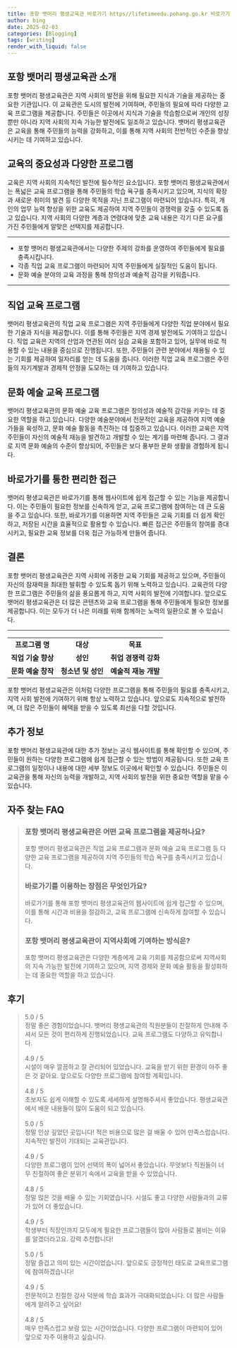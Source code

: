 ```yaml
---
title: 포항 뱃머리 평생교육관 바로가기 https//lifetimeedu.pohang.go.kr 바로가기
author: bing
date: 2025-02-03
categories: [Blogging]
tags: [writing]
render_with_liquid: false
---
```



<h2 id='포항 뱃머리 평생교육관 소개'>포항 뱃머리 평생교육관 소개</h2>

<p>포항 뱃머리 평생교육관은 지역 사회의 발전을 위해 필요한 지식과 기술을 제공하는 중요한 기관입니다. 이 교육관은 도시의 발전에 기여하며, 주민들의 필요에 따라 다양한 교육 프로그램을 제공합니다. 주민들은 이곳에서 지식과 기술을 학습함으로써 개인의 성장뿐만 아니라 지역 사회의 지속 가능한 발전에도 일조하고 있습니다. 뱃머리 평생교육관은 교육을 통해 주민들의 능력을 강화하고, 이를 통해 지역 사회의 전반적인 수준을 향상시키는 데 기여하고 있습니다.</p>

<h2 id='교육의 중요성과 다양한 프로그램'>교육의 중요성과 다양한 프로그램</h2>

<p>교육은 지역 사회의 지속적인 발전에 필수적인 요소입니다. 포항 뱃머리 평생교육관에서는 폭넓은 교육 프로그램을 통해 주민들의 학습 욕구를 충족시키고 있으며, 지식의 확장과 새로운 취미의 발견 등 다양한 목적을 지닌 프로그램이 마련되어 있습니다. 특히, 개인의 업무 능력 향상을 위한 교육도 제공하여 지역 주민들이 경쟁력을 갖출 수 있도록 돕고 있습니다. 지역 사회의 다양한 계층과 연령대에 맞춘 교육 내용은 각기 다른 요구를 가진 주민들에게 알맞은 선택지를 제공합니다.</p>

<hr />

<ul>
    <li>포항 뱃머리 평생교육관에서는 다양한 주제의 강좌를 운영하여 주민들에게 필요를 충족시킵니다.</li>
    <li>각종 직업 교육 프로그램이 마련되어 지역 주민들에게 실질적인 도움이 됩니다.</li>
    <li>문화 예술 분야의 교육 과정을 통해 창의성과 예술적 감각을 키워줍니다.</li>
</ul>

<hr />

<h2 id='직업 교육 프로그램'>직업 교육 프로그램</h2>

<p>뱃머리 평생교육관의 직업 교육 프로그램은 지역 주민들에게 다양한 직업 분야에서 필요한 기술과 지식을 제공합니다. 이를 통해 주민들은 지역 경제 발전에도 기여하고 있습니다. 직업 교육은 지역의 산업과 연관된 여러 실습 교육을 포함하고 있어, 실무에 바로 적용할 수 있는 내용을 중심으로 진행됩니다. 또한, 주민들이 관련 분야에서 채용될 수 있는 기회를 제공하여 일자리를 얻는 데 도움을 줍니다. 이러한 직업 교육 프로그램은 주민들의 자기계발과 경제적 안정을 도모하는 데 기여하고 있습니다.</p>

<h2 id='문화 예술 교육 프로그램'>문화 예술 교육 프로그램</h2>

<p>뱃머리 평생교육관의 문화 예술 교육 프로그램은 창의성과 예술적 감각을 키우는 데 중요한 역할을 하고 있습니다. 다양한 예술분야에서 전문적인 교육을 제공하여 지역 예술가들을 육성하고, 문화 예술 활동을 촉진하는 데 집중하고 있습니다. 이러한 교육은 지역 주민들이 자신의 예술적 재능을 발견하고 개발할 수 있는 계기를 마련해 줍니다. 그 결과로 지역 문화 예술의 수준이 향상되어, 주민들은 보다 풍부한 문화 생활을 경험하게 됩니다.</p>

<h2 id='바로가기를 통한 편리한 접근'>바로가기를 통한 편리한 접근</h2>

<p>뱃머리 평생교육관은 바로가기를 통해 웹사이트에 쉽게 접근할 수 있는 기능을 제공합니다. 이는 주민들이 필요한 정보를 신속하게 얻고, 교육 프로그램에 참여하는 데 큰 도움을 주고 있습니다. 또한, 바로가기를 이용하면 지역 주민들은 교육 기회를 더 쉽게 확인하고, 저장된 시간을 효율적으로 활용할 수 있습니다. 빠른 접근은 주민들의 참여를 증대시키고, 필요한 교육 정보를 더욱 접근 가능하게 만들어 줍니다.</p>

<h2 id='결론'>결론</h2>

<p>포항 뱃머리 평생교육관은 지역 사회에 귀중한 교육 기회를 제공하고 있으며, 주민들이 자신의 잠재력을 최대한 발휘할 수 있도록 돕기 위해 노력하고 있습니다. 교육관의 다양한 프로그램은 주민들의 삶을 풍요롭게 하고, 지역 사회의 발전에 기여합니다. 앞으로도 뱃머리 평생교육관은 더 많은 콘텐츠와 교육 프로그램을 통해 주민들에게 필요한 정보를 제공합니다. 이는 모두가 더 나은 미래를 위해 함께하는 노력의 일환으로 볼 수 있습니다.</p>

<hr />

<table>
    <tr>
        <td style="text-align: center; height: 17px;"><b>프로그램 명</b></td>
        <td style="text-align: center; height: 17px;"><b>대상</b></td>
        <td style="text-align: center; height: 17px;"><b>목표</b></td>
    </tr>
    <tr>
        <td style="text-align: center; height: 17px;"><b>직업 기술 향상</b></td>
        <td style="text-align: center; height: 17px;"><b>성인</b></td>
        <td style="text-align: center; height: 17px;"><b>취업 경쟁력 강화</b></td>
    </tr>
    <tr>
        <td style="text-align: center; height: 17px;"><b>문화 예술 창작</b></td>
        <td style="text-align: center; height: 17px;"><b>청소년 및 성인</b></td>
        <td style="text-align: center; height: 17px;"><b>예술적 재능 개발</b></td>
    </tr>
</table>

<p>포항 뱃머리 평생교육관은 이처럼 다양한 프로그램을 통해 주민들의 필요를 충족시키고, 지역 사회 발전에 기여하기 위해 항상 노력하고 있습니다. 앞으로도 지속적으로 발전하며, 더 많은 주민들이 혜택을 받을 수 있도록 최선을 다할 것입니다.</p>

<h2 id='추가 정보'>추가 정보</h2>

<p>포항 뱃머리 평생교육관에 대한 추가 정보는 공식 웹사이트를 통해 확인할 수 있으며, 주민들이 원하는 다양한 프로그램에 쉽게 접근할 수 있는 방법이 제공됩니다. 또한 교육 프로그램의 일정이나 내용에 대한 세부 정보도 이곳에서 확인할 수 있습니다. 주민들은 이 교육관을 통해 자신의 능력을 개발하고, 지역 사회의 발전을 위한 중요한 역할을 맡을 수 있습니다.</p>


<h2 id='자주_찾는_FAQ'>자주 찾는 FAQ</h2>
<div itemscope="" itemtype="https://schema.org/FAQPage"> 
<blockquote> 
<div itemscope="" itemprop="mainEntity" itemtype="https://schema.org/Question"> 
<h3 itemprop="name">포항 뱃머리 평생교육관은 어떤 교육 프로그램을 제공하나요?</h3> 
<div itemscope="" itemprop="acceptedAnswer" itemtype="https://schema.org/Answer"> 
<span itemprop="text"> 
<p>포항 뱃머리 평생교육관은 직업 교육 프로그램과 문화 예술 교육 프로그램 등 다양한 교육 프로그램을 제공하여 지역 주민들의 학습 욕구를 충족시키고 있습니다.</p> 
</span> 
</div> 
</div> 
<div itemscope="" itemprop="mainEntity" itemtype="https://schema.org/Question"> 
<h3 itemprop="name">바로가기를 이용하는 장점은 무엇인가요?</h3> 
<div itemscope="" itemprop="acceptedAnswer" itemtype="https://schema.org/Answer"> 
<span itemprop="text"> 
<p>바로가기를 통해 포항 뱃머리 평생교육관의 웹사이트에 쉽게 접근할 수 있으며, 이를 통해 시간과 비용을 절감하고, 교육 프로그램에 신속하게 참여할 수 있습니다.</p> 
</span> 
</div> 
</div> 
<div itemscope="" itemprop="mainEntity" itemtype="https://schema.org/Question"> 
<h3 itemprop="name">포항 뱃머리 평생교육관이 지역사회에 기여하는 방식은?</h3> 
<div itemscope="" itemprop="acceptedAnswer" itemtype="https://schema.org/Answer"> 
<span itemprop="text"> 
<p>포항 뱃머리 평생교육관은 다양한 계층에게 교육 기회를 제공함으로써 지역사회의 지속 가능한 발전에 기여하고 있으며, 지역 경제와 문화 예술 활동을 활성화하는 데 중요한 역할을 하고 있습니다.</p> 
</span> 
</div> 
</div> 
</blockquote> 
</div>
<h2 id='후기'>후기</h2>
<div itemscope itemtype="https://schema.org/Product">
  <blockquote>
  <div itemprop="review" itemscope itemtype="https://schema.org/Review">
      <div itemprop="reviewRating" itemscope itemtype="https://schema.org/Rating"> <span itemprop="ratingValue">5.0</span> / <span itemprop="bestRating">5</span> </div>
      <span itemprop="reviewBody">정말 좋은 경험이었습니다. 뱃머리 평생교육관의 직원분들이 친절하게 안내해 주셔서 모든 것이 편리하게 진행되었습니다. 교육 프로그램도 다양하고 유익합니다.</span>
  </div>
  <br>
  <div itemprop="review" itemscope itemtype="https://schema.org/Review">
      <div itemprop="reviewRating" itemscope itemtype="https://schema.org/Rating"> <span itemprop="ratingValue">4.9</span> / <span itemprop="bestRating">5</span> </div>
      <span itemprop="reviewBody">시설이 매우 깔끔하고 잘 관리되어 있었습니다. 교육을 받기 위한 환경이 아주 좋은 것 같아요. 앞으로도 다양한 프로그램에 참여할 계획입니다.</span>
  </div>
  <br>
  <div itemprop="review" itemscope itemtype="https://schema.org/Review">
      <div itemprop="reviewRating" itemscope itemtype="https://schema.org/Rating"> <span itemprop="ratingValue">4.8</span> / <span itemprop="bestRating">5</span> </div>
      <span itemprop="reviewBody">초보자도 쉽게 이해할 수 있도록 세세하게 설명해주셔서 좋았습니다. 평생교육관에서 배운 내용들이 많이 도움이 되고 있습니다.</span>
  </div>
  <br>
  <div itemprop="review" itemscope itemtype="https://schema.org/Review">
      <div itemprop="reviewRating" itemscope itemtype="https://schema.org/Rating"> <span itemprop="ratingValue">5.0</span> / <span itemprop="bestRating">5</span> </div>
      <span itemprop="reviewBody">정말 인상 깊었던 곳입니다! 적은 비용으로 많은 걸 배울 수 있어 만족스럽습니다. 지속적인 발전이 기대되는 교육관입니다.</span>
  </div>
  <br>
  <div itemprop="review" itemscope itemtype="https://schema.org/Review">
      <div itemprop="reviewRating" itemscope itemtype="https://schema.org/Rating"> <span itemprop="ratingValue">4.9</span> / <span itemprop="bestRating">5</span> </div>
      <span itemprop="reviewBody">다양한 프로그램이 있어 선택의 폭이 넓어서 좋았습니다. 무엇보다 직원들이 너무 친절하여 좋은 분위기 속에서 교육을 받을 수 있었습니다.</span>
  </div>
  <br>
  <div itemprop="review" itemscope itemtype="https://schema.org/Review">
      <div itemprop="reviewRating" itemscope itemtype="https://schema.org/Rating"> <span itemprop="ratingValue">4.8</span> / <span itemprop="bestRating">5</span> </div>
      <span itemprop="reviewBody">정말 많은 것을 배울 수 있는 기회였습니다. 시설도 좋고 다양한 사람들과의 교류가 있어 더 좋았습니다.</span>
  </div>
  <br>
  <div itemprop="review" itemscope itemtype="https://schema.org/Review">
      <div itemprop="reviewRating" itemscope itemtype="https://schema.org/Rating"> <span itemprop="ratingValue">4.9</span> / <span itemprop="bestRating">5</span> </div>
      <span itemprop="reviewBody">학생부터 직장인까지 모두에게 필요한 프로그램들이 많아 사람들로 붐비는 이유를 알겠더라고요. 강력 추천합니다!</span>
  </div>
  <br>
  <div itemprop="review" itemscope itemtype="https://schema.org/Review">
      <div itemprop="reviewRating" itemscope itemtype="https://schema.org/Rating"> <span itemprop="ratingValue">5.0</span> / <span itemprop="bestRating">5</span> </div>
      <span itemprop="reviewBody">정말 즐겁고 의미 있는 시간이었습니다. 앞으로도 긍정적인 태도로 교육프로그램에 참여하겠습니다!</span>
  </div>
  <br>
  <div itemprop="review" itemscope itemtype="https://schema.org/Review">
      <div itemprop="reviewRating" itemscope itemtype="https://schema.org/Rating"> <span itemprop="ratingValue">4.9</span> / <span itemprop="bestRating">5</span> </div>
      <span itemprop="reviewBody">전문적이고 친절한 강사 덕분에 학습 효과가 극대화되었습니다. 더 많은 사람들에게 알려주고 싶어요!</span>
  </div>
  <br>
  <div itemprop="review" itemscope itemtype="https://schema.org/Review">
      <div itemprop="reviewRating" itemscope itemtype="https://schema.org/Rating"> <span itemprop="ratingValue">4.8</span> / <span itemprop="bestRating">5</span> </div>
      <span itemprop="reviewBody">매우 만족스럽고 보람 있는 시간이었습니다. 다양한 프로그램이 마련되어 있어 앞으로 자주 이용하고 싶습니다.</span>
  </div>
  </blockquote>
</div>
